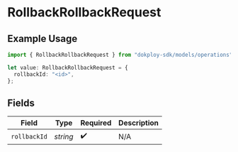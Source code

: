 # RollbackRollbackRequest

## Example Usage

```typescript
import { RollbackRollbackRequest } from "dokploy-sdk/models/operations";

let value: RollbackRollbackRequest = {
  rollbackId: "<id>",
};
```

## Fields

| Field              | Type               | Required           | Description        |
| ------------------ | ------------------ | ------------------ | ------------------ |
| `rollbackId`       | *string*           | :heavy_check_mark: | N/A                |